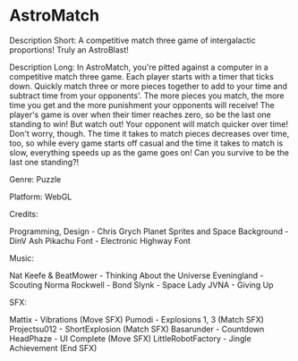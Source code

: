 # AstroMatch

Description Short: A competitive match three game of intergalactic proportions! Truly an AstroBlast!

Description Long: In AstroMatch, you're pitted against a computer in a competitive match three game. Each player starts with a timer that ticks down. Quickly match three or more pieces together to add to your time and subtract time from your opponents'. The more pieces you match, the more time you get and the more punishment your opponents will receive! The player's game is over when their timer reaches zero, so be the last one standing to win! But watch out! Your opponent will match quicker over time! Don't worry, though. The time it takes to match pieces decreases over time, too, so while every game starts off casual and the time it takes to match is slow, everything speeds up as the game goes on! Can you survive to be the last one standing?!

Genre: Puzzle

Platform: WebGL

Credits: 

Programming, Design - Chris Grych
Planet Sprites and Space Background - DinV
Ash Pikachu Font - Electronic Highway Font

Music:

Nat Keefe & BeatMower - Thinking About the Universe 
Eveningland - Scouting
Norma Rockwell - Bond
Slynk - Space Lady
JVNA - Giving Up

SFX:

Mattix - Vibrations (Move SFX)
Pumodi - Explosions 1, 3 (Match SFX)
Projectsu012 - ShortExplosion (Match SFX)
Basarunder - Countdown
HeadPhaze - UI Complete (Move SFX)
LittleRobotFactory - Jingle Achievement (End SFX)